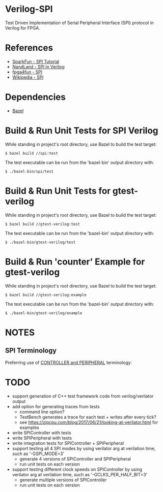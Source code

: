 # Verilog-SPI

Test Driven Implementation of Serial Peripheral Interface (SPI) protocol in Verilog for FPGA.

# References 

- [SparkFun -  SPI Tutorial](https://learn.sparkfun.com/tutorials/serial-peripheral-interface-spi/all)
- [NandLand - SPI in Verilog](https://www.youtube.com/watch?v=TR0Pw89EuGk&list=PLnAoag7Ew-vq5kOyfyNN50xL718AtLoCQ&index=3)
- [fpga4fun - SPI](https://www.fpga4fun.com/SPI1.html)
- [Wikipedia - SPI](https://en.wikipedia.org/wiki/Serial_Peripheral_Interface)

# Dependencies

- [Bazel](https://docs.bazel.build/versions/3.7.0/install.html)


# Build & Run Unit Tests for SPI Verilog

While standing in project's root directory, use Bazel to build the test target:

```
$ bazel build //spi:test
```

The test executable can be run from the 'bazel-bin' output directory with:

```
$ ./bazel-bin/spi/test
```

# Build & Run Unit Tests for gtest-verilog

While standing in project's root directory, use Bazel to build the test target:

```
$ bazel build //gtest-verilog:test
```

The test executable can be run from the 'bazel-bin' output directory with:

```
$ ./bazel-bin/gtest-verilog/test
```
# Build & Run 'counter' Example for gtest-verilog

While standing in project's root directory, use Bazel to build the test target:

```
$ bazel build //gtest-verilog:example
```

The test executable can be run from the 'bazel-bin' output directory with:

```
$ ./bazel-bin/gtest-verilog/example
```

# NOTES

## SPI Terminology

Preferring use of [CONTROLLER and PERIPHERAL](https://www.sparkfun.com/spi_signal_names?_ga=2.39707619.1760252179.1606575342-655091437.1606575342) terminology:

# TODO

- support generation of C++ test framework code from verilog/verilator output
- add option for generating traces from tests
  - command line option?
  - TestBench generates a trace for each test + writes after every tick?
  - see https://zipcpu.com/blog/2017/06/21/looking-at-verilator.html for examples
- write SPIController with tests
- write SPIPeripheral with tests
- write integration tests for SPIController + SPIPeripheral
- support testing all 4 SPI modes by using verilator arg at verilation time, such as '-GSPI_MODE=3' 
   - generate 4 versions of SPIController and SPIPeripheral
   - run unit tests on each version
- support testing different clock speeds on SPIController by using verilator arg at verilation time, such as '-GCLKS_PER_HALF_BIT=3'
   - generate multiple versions of SPIController
   - run unit tests on each version
